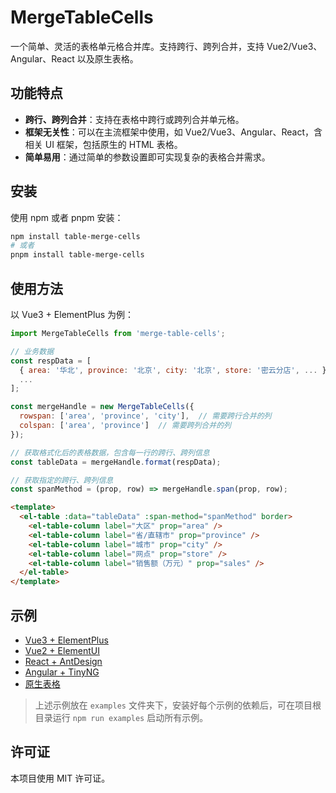 # MergeTableCells

一个简单、灵活的表格单元格合并库。支持跨行、跨列合并，支持 Vue2/Vue3、Angular、React 以及原生表格。

## 功能特点

- **跨行、跨列合并**：支持在表格中跨行或跨列合并单元格。
- **框架无关性**：可以在主流框架中使用，如 Vue2/Vue3、Angular、React，含相关 UI 框架，包括原生的 HTML 表格。
- **简单易用**：通过简单的参数设置即可实现复杂的表格合并需求。

## 安装

使用 npm 或者 pnpm 安装：

```bash
npm install table-merge-cells
# 或者
pnpm install table-merge-cells
```

## 使用方法

以 Vue3 + ElementPlus 为例：

```js
import MergeTableCells from 'merge-table-cells';

// 业务数据
const respData = [
  { area: '华北', province: '北京', city: '北京', store: '密云分店', ... },
  ...
];

const mergeHandle = new MergeTableCells({
  rowspan: ['area', 'province', 'city'],  // 需要跨行合并的列
  colspan: ['area', 'province']  // 需要跨列合并的列
});

// 获取格式化后的表格数据，包含每一行的跨行、跨列信息
const tableData = mergeHandle.format(respData);

// 获取指定的跨行、跨列信息
const spanMethod = (prop, row) => mergeHandle.span(prop, row);
```

```html
<template>
  <el-table :data="tableData" :span-method="spanMethod" border>
    <el-table-column label="大区" prop="area" />
    <el-table-column label="省/直辖市" prop="province" />
    <el-table-column label="城市" prop="city" />
    <el-table-column label="网点" prop="store" />
    <el-table-column label="销售额（万元）" prop="sales" />
  </el-table>
</template>
```

## 示例

- [Vue3 + ElementPlus](./examples/vue3-elementplus/)
- [Vue2 + ElementUI](./examples/vue2-elementui/)
- [React + AntDesign](./examples/react-antd/)
- [Angular + TinyNG](./examples/angular-tinyng/)
- [原生表格](./examples/native/)

> 上述示例放在 `examples` 文件夹下，安装好每个示例的依赖后，可在项目根目录运行 `npm run examples` 启动所有示例。

## 许可证
本项目使用 MIT 许可证。